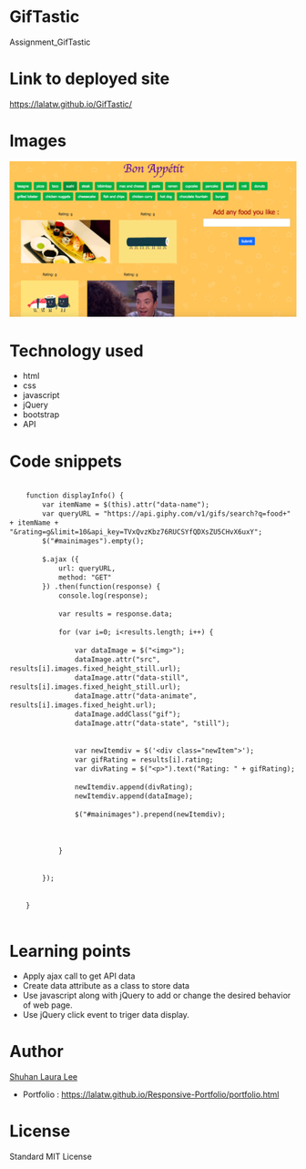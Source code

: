 # GifTastic
Assignment_GifTastic

# Link to deployed site
https://lalatw.github.io/GifTastic/


# Images
![GifTastic Assignment](assets/images/screenshot.png)

# Technology used
* html
* css
* javascript
* jQuery
* bootstrap
* API


# Code snippets


```

    function displayInfo() {
        var itemName = $(this).attr("data-name");
        var queryURL = "https://api.giphy.com/v1/gifs/search?q=food+" + itemName + "&rating=g&limit=10&api_key=TVxQvzKbz76RUCSYfQDXsZU5CHvX6uxY";
        $("#mainimages").empty();

        $.ajax ({
            url: queryURL,
            method: "GET"
        }) .then(function(response) {
            console.log(response);

            var results = response.data;

            for (var i=0; i<results.length; i++) {

                var dataImage = $("<img>");
                dataImage.attr("src", results[i].images.fixed_height_still.url);
                dataImage.attr("data-still", results[i].images.fixed_height_still.url);
                dataImage.attr("data-animate", results[i].images.fixed_height.url);
                dataImage.addClass("gif");
                dataImage.attr("data-state", "still");
    
    
                var newItemdiv = $('<div class="newItem">');
                var gifRating = results[i].rating;
                var divRating = $("<p>").text("Rating: " + gifRating);
                
                newItemdiv.append(divRating);
                newItemdiv.append(dataImage);
    
                $("#mainimages").prepend(newItemdiv);



            }
    
 
        }); 


    }


```


# Learning points
* Apply ajax call to get API data
* Create data attribute as a class to store data
* Use javascript along with jQuery to add or change the desired behavior of web page.
* Use jQuery click event to triger data display.






# Author 
[Shuhan Laura Lee](https://lalatw.github.io/GifTastic/)

* Portfolio : https://lalatw.github.io/Responsive-Portfolio/portfolio.html


# License
Standard MIT License
